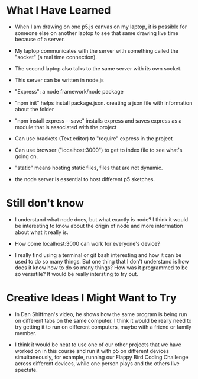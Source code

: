 # What I Have Learned

- When I am drawing on one p5.js canvas on my laptop, it is possible for someone else on another laptop to see that same drawing live time because of a server.

- My laptop communicates with the server with something called the "socket" (a real time connection).

- The second laptop also talks to the same server with its own socket.

- This server can be written in node.js

- "Express": a node framework/node package

- "npm init" helps install package.json. creating a json file with information about the folder

- "npm install express --save" installs express and saves express as a module that is associated with the project

- Can use brackets (Text editor) to "require" express in the project

- Can use browser ("localhost:3000") to get to index file to see what's going on.

- "static" means hosting static files, files that are not dynamic. 

- the node server is essential to host different p5 sketches.


# Still don't know 

 - I understand what node does, but what exactly is node? I think it would be interesting to know about the origin of node and more information about what it really is.
 
 - How come localhost:3000 can work for everyone's device?
 
 - I really find using a terminal or git bash interesting and how it can be used to do so many things. But one thing that I don't understand is how does it know how to do so many things? How was it programmed to be so versatile? It would be really intersting to try out.

# Creative Ideas I Might Want to Try

- In Dan Shiffman's video, he shows how the same program is being run on different tabs on the same computer. I think it would be really need to try getting it to run on different computers, maybe with a friend or family member.

- I think it would be neat to use one of our other projects that we have worked on in this course and run it with p5 on different devices simultaneously, for example, running our Flappy Bird Coding Challenge across different devices, while one person plays and the others live spectate.
